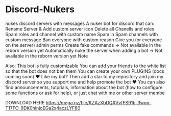 # Discord-Nukers
nukes discord servers with messages
 A nuker bot for discord that can:
Rename Server & Add custom server icon
Delete all Chanells and roles
Spam roles and channel with custom name
Spam in Spam channels with custom message
Ban everyone with custom reason
Give you (or everyone on the server) admin perms
Create fake commands -> Not available in the reborn version yet
Automatically nuke the server when adding a bot -> Not available in the reborn version yet
Note



Also:
This bot is fully customizable
You can add your friends to the white list so that the bot does not ban them
You can create your own PLUGINS (docs coming soon)
❤ Like my bot? Then add a star to my repository and join my discord server so you support me and help promote the bot ❤
You can also find announcements, tutorials, information about the bot (how to configure some functions or ask for help), or just chat with me or other server membe

DOWNLOAD HERE
https://mega.nz/file/KZAzXbDQ#VvfFS91b-3wqn-T17FO-9DK0hinjoEGa2x4aczLYF80
